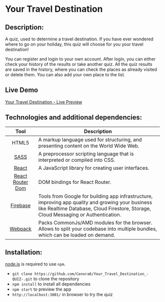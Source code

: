 # Your Travel Destination

## Description:
A quiz, used to determine a travel destination. If you have ever wondered where to go on your holiday, this quiz will choose for you your travel destination! 

You can register and login to your own account. After login, you can either check your history of the results or take another quiz. All the quiz results are saved in the history, where you can check the places as already visited or delete them. You can also add your own place to the list.

## Live Demo
[Your Travel Destination - Live Preview](https://cenora6.github.io/Your_Travel_Destination_-QUIZ-/#/)

## Technologies and additional dependencies:

| Tool | Description |
| :-------------:|--------------|
| HTML5 | A markup language used for structuring, and presenting content on the World Wide Web. |
| [SASS](https://www.npmjs.com/package/sass/) | A preprocessor scripting language that is interpreted or compiled into CSS.  |
| [React](https://www.npmjs.com/package/react/) | A JavaScript library for creating user interfaces. |
| [React Router Dom](https://www.npmjs.com/package/react-router-dom/) | DOM bindings for React Router. |
| [Firebase](https://www.npmjs.com/package/firebase) | Tools from Google for building app infrastructure, improving app quality and growing your business like Realtime Database, Cloud Firestore, Storage, Cloud Messaging or Authentication.  |
| [Webpack](https://www.npmjs.com/package/webpack) | Packs CommonJs/AMD modules for the browser. Allows to split your codebase into multiple bundles, which can be loaded on demand.  |

## Installation:
[node.js](http://nodejs.org/download/) is required to use ``npm``.

-  ```git clone https://github.com/Cenora6/Your_Travel_Destination_-QUIZ-.git``` to clone the repository
- ```npm install``` to install all dependencies
- ```npm start``` to preview the app
- ```http://localhost:3001/``` in browser to try the quiz
